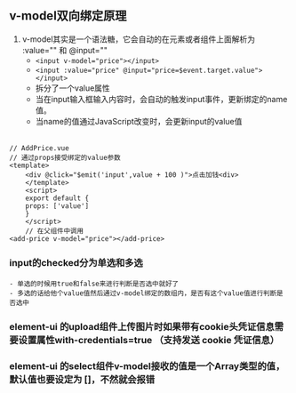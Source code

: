 ## v-model双向绑定原理 
1. v-model其实是一个语法糖，它会自动的在元素或者组件上面解析为 :value="" 和 @input=""
	- `<input v-model="price"></input>`
	- `<input :value="price" @input="price=$event.target.value"></input>`
	- 拆分了一个value属性
	- 当在input输入框输入内容时，会自动的触发input事件，更新绑定的name值。
	- 当name的值通过JavaScript改变时，会更新input的value值
######
	// AddPrice.vue
	// 通过props接受绑定的value参数
	<template>
  	 	<div @click="$emit('input',value + 100 )">点击加钱<div>
		</template>
		<script>
	  	export default {
	    props: ['value']
	  	}
		</script>
		// 在父组件中调用
	<add-price v-model="price"></add-price>
	
	
	
### input的checked分为单选和多选
	- 单选的时候用true和false来进行判断是否选中就好了
	- 多选的话给他个value值然后通过v-model绑定的数组内，是否有这个value值进行判断是否选中

### element-ui 的upload组件上传图片时如果带有cookie头凭证信息需要设置属性with-credentials=true （支持发送 cookie 凭证信息）
### element-ui 的select组件v-model接收的值是一个Array类型的值，默认值也要设定为 []，不然就会报错

